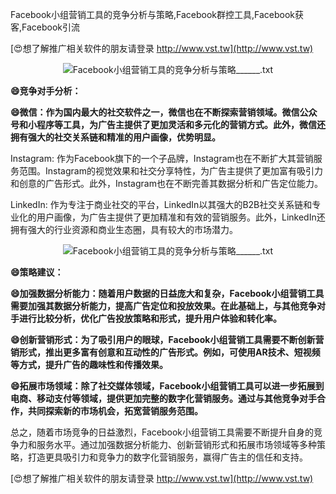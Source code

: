 Facebook小组营销工具的竞争分析与策略,Facebook群控工具,Facebook获客,Facebook引流

[😍想了解推广相关软件的朋友请登录 http://www.vst.tw](http://www.vst.tw)

 <center><img src="https://vst.tw/MP4/tuiguang/png/8.png" alt="Facebook小组营销工具的竞争分析与策略______.txt"></center>

**😄竞争对手分析：**

**😄微信：作为国内最大的社交软件之一，微信也在不断探索营销领域。微信公众号和小程序等工具，为广告主提供了更加灵活和多元化的营销方式。此外，微信还拥有强大的社交关系链和精准的用户画像，优势明显。**

Instagram: 作为Facebook旗下的一个子品牌，Instagram也在不断扩大其营销服务范围。Instagram的视觉效果和社交分享特性，为广告主提供了更加富有吸引力和创意的广告形式。此外，Instagram也在不断完善其数据分析和广告定位能力。

LinkedIn: 作为专注于商业社交的平台，LinkedIn以其强大的B2B社交关系链和专业化的用户画像，为广告主提供了更加精准和有效的营销服务。此外，LinkedIn还拥有强大的行业资源和商业生态圈，具有较大的市场潜力。

 <center><img src="https://vst.tw/MP4/tuiguang/png/1.png" alt="Facebook小组营销工具的竞争分析与策略______.txt"></center>

**😄策略建议：**

**😄加强数据分析能力：随着用户数据的日益庞大和复杂，Facebook小组营销工具需要加强其数据分析能力，提高广告定位和投放效果。在此基础上，与其他竞争对手进行比较分析，优化广告投放策略和形式，提升用户体验和转化率。**

**😄创新营销形式：为了吸引用户的眼球，Facebook小组营销工具需要不断创新营销形式，推出更多富有创意和互动性的广告形式。例如，可使用AR技术、短视频等方式，提升广告的趣味性和传播效果。**

**😄拓展市场领域：除了社交媒体领域，Facebook小组营销工具可以进一步拓展到电商、移动支付等领域，提供更加完整的数字化营销服务。通过与其他竞争对手合作，共同探索新的市场机会，拓宽营销服务范围。**

总之，随着市场竞争的日益激烈，Facebook小组营销工具需要不断提升自身的竞争力和服务水平。通过加强数据分析能力、创新营销形式和拓展市场领域等多种策略，打造更具吸引力和竞争力的数字化营销服务，赢得广告主的信任和支持。

[😍想了解推广相关软件的朋友请登录 http://www.vst.tw](http://www.vst.tw)



